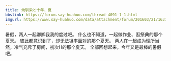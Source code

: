 ```yaml
---
title: 幼馴染と十年、夏
bbslink: https://forum.say-huahuo.com/thread-4091-1-1.html
imgurl: https://www.say-huahuo.com/data/attachment/forum/201603/21/163136okgr1z83g318ujau.jpg
---
```


暑假，两人一起卿卿我我的度过吧。
什么也不知道，一起做作业、逛祭典的那个夏天。
彼此都意识到了，却无法坦率面对的那个夏天。
两人在一起成为理所当然，冷气充斥了房间，初次H的那个夏天。
全部回想起来，今年又是最棒的暑假吧。<!--more-->
